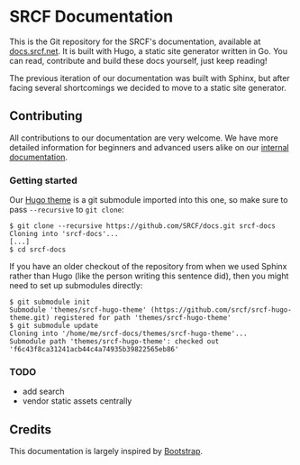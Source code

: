 # SRCF Documentation

This is the Git repository for the SRCF's documentation, available at [docs.srcf.net](https://docs.srcf.net). It is built with Hugo, a static site generator written in Go. You can read, contribute and build these docs yourself, just keep reading!

The previous iteration of our documentation was built with Sphinx, but after facing several shortcomings we decided to move to a static site generator.

## Contributing

All contributions to our documentation are very welcome. We have more detailed information for beginners and advanced users alike on our [internal documentation](https://docs.srcf.net/internal/documentation/building/).

### Getting started

Our [Hugo theme](https://github.com/SRCF/srcf-hugo-theme) is a git submodule
imported into this one, so make sure to pass `--recursive` to `git clone`:

```
$ git clone --recursive https://github.com/SRCF/docs.git srcf-docs
Cloning into 'srcf-docs'...
[...]
$ cd srcf-docs
```

If you have an older checkout of the repository from when we used Sphinx rather
than Hugo (like the person writing this sentence did), then you might need to
set up submodules directly:

```
$ git submodule init
Submodule 'themes/srcf-hugo-theme' (https://github.com/srcf/srcf-hugo-theme.git) registered for path 'themes/srcf-hugo-theme'
$ git submodule update
Cloning into '/home/me/srcf-docs/themes/srcf-hugo-theme'...
Submodule path 'themes/srcf-hugo-theme': checked out 'f6c43f8ca31241acb44c4a74935b39822565eb86'
```

### TODO

* add search
* vendor static assets centrally

## Credits

This documentation is largely inspired by [Bootstrap](https://github.com/twbs/bootstrap/).

